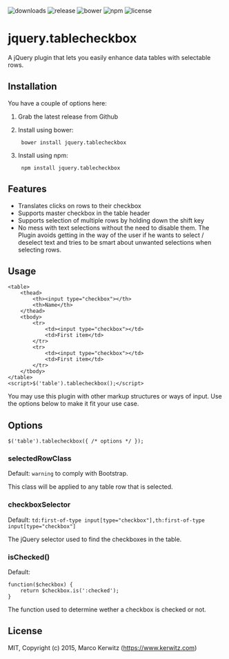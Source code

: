 ![downloads](https://img.shields.io/github/downloads/kerwitz/jquery.tablecheckbox/latest/total.svg)
![release](https://img.shields.io/github/release/kerwitz/jquery.tablecheckbox.svg)
![bower](https://img.shields.io/bower/v/jquery.tablecheckbox.svg)
![npm](https://img.shields.io/npm/v/jquery.tablecheckbox.svg)
![license](https://img.shields.io/github/license/kerwitz/jquery.tablecheckbox.svg)

# jquery.tablecheckbox
A jQuery plugin that lets you easily enhance data tables with selectable rows.

## Installation
You have a couple of options here:

  1. Grab the latest release from Github
  2. Install using bower:

          bower install jquery.tablecheckbox
  3. Install using npm:

          npm install jquery.tablecheckbox

## Features

- Translates clicks on rows to their checkbox
- Supports master checkbox in the table header
- Supports selection of multiple rows by holding down the shift key
- No mess with text selections without the need to disable them.
  The Plugin avoids getting in the way of the user if he wants to select / deselect text and tries to be smart about unwanted selections when selecting rows.

## Usage

    <table>
        <thead>
            <th><input type="checkbox"></th>
            <th>Name</th>
        </thead>
        <tbody>
            <tr>
                <td><input type="checkbox"></td>  
                <td>First item</td>
            </tr>
            <tr>
                <td><input type="checkbox"></td>  
                <td>First item</td>
            </tr>
        </tbody>
    </table>
    <script>$('table').tablecheckbox();</script>

You may use this plugin with other markup structures or ways of input.
Use the options below to make it fit your use case.



## Options

    $('table').tablecheckbox({ /* options */ });

### selectedRowClass

Default: `warning` to comply with Bootstrap.

This class will be applied to any table row that is selected.

### checkboxSelector

Default: `td:first-of-type input[type="checkbox"],th:first-of-type input[type="checkbox"]`

The jQuery selector used to find the checkboxes in the table.

### isChecked()

Default:

    function($checkbox) {
        return $checkbox.is(':checked');
    }

The function used to determine wether a checkbox is checked or not.

## License
MIT, Copyright (c) 2015, Marco Kerwitz (https://www.kerwitz.com)
